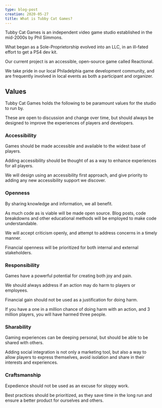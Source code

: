```yaml
---
type: blog-post
creation: 2020-05-27
title: What is Tubby Cat Games?
---
```


Tubby Cat Games is an independent video game studio established in the mid-2000s
by Phil Simmons.

What began as a Sole-Proprietorship evolved into an LLC, in an ill-fated
effort to get a PS4 dev kit.

Our current project is an accessible, open-source game called Reactional.

We take pride in our local Philadelphia game development community, and
are frequently involved in local events as both a participant and organizer.

## Values

Tubby Cat Games holds the following to be paramount values for the studio to
run by.

These are open to discussion and change over time, but should always be designed to
improve the experiences of players and developers.

### Accessibility

Games should be made accessible and available to the widest base of players.

Adding accessibility should be thought of as a way to enhance experiences for
all players.

We will design using an accessibility first approach, and give priority to
adding any new accessibility support we discover.

### Openness

By sharing knowledge and information, we all benefit.

As much code as is viable will be made open source. Blog posts, code breakdowns
and other educational methods will be employed to make code
understandable.

We will accept criticism openly, and attempt to address concerns in a timely manner.

Financial openness will be prioritized for both internal and external
stakeholders.

### Responsibility

Games have a powerful potential for creating both joy and pain.

We should always address if an action may do harm to players or employees.

Financial gain should not be used as a justification for doing harm.

If you have a one in a million chance of doing harm with an action, and
3 million players, you will have harmed three people.

### Sharability

Gaming experiences can be deeping personal, but should be able to be shared
with others.

Adding social integration is not only a marketing tool, but also a way to allow
players to express themselves, avoid isolation and share in their interests
and experiences.

### Craftsmanship

Expedience should not be used as an excuse for sloppy work.

Best practices should be prioritized, as they save time in the long run and
ensure a better product for ourselves and others.
